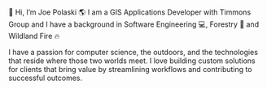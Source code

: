 👋 Hi, I’m Joe Polaski
🌎 I am a GIS Applications Developer with Timmons Group and I have a background in Software Engineering 💻, Forestry 🌲 and Wildland Fire 🔥

I have a passion for computer science, the outdoors, and the technologies that reside where those two worlds meet. I love building custom solutions for clients that bring value by streamlining workflows and contributing to successful outcomes.

<!---
joe-polaski-tg/joe-polaski-tg is a ✨ special ✨ repository because its `README.md` (this file) appears on your GitHub profile.
You can click the Preview link to take a look at your changes.
--->
